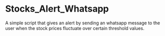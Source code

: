 # Stocks_Alert_Whatsapp
A simple script that gives an alert by sending an whatsapp message to the user when the stock prices fluctuate over certain threshold values.
